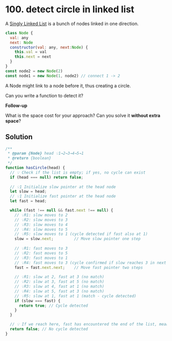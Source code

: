 # 100. detect circle in linked list

A [Singly Linked List](https://en.wikipedia.org/wiki/Linked_list#Singly_linked_list) is a bunch of nodes linked in one direction.

```js
class Node {
  val: any
  next: Node
  constructor(val: any, next:Node) {
    this.val = val
    this.next = next
  }
}
const node2 = new Node(2)
const node1 = new Node(1, node2) // connect 1 -> 2
```

A Node might link to a node before it, thus creating a circle.

Can you write a function to detect it?

**Follow-up**

What is the space cost for your approach? Can you solve it **without extra space**?

## Solution

```js
/**
 * @param {Node} head 💡1→2→3→4→5→1
 * @return {boolean}
 */
function hasCircle(head) {
  // 💡 Check if the list is empty; if yes, no cycle can exist
  if (head === null) return false;
  
  // 💡1 Initialize slow pointer at the head node
  let slow = head;
  // 💡1 Initialize fast pointer at the head node
  let fast = head;

  while (fast !== null && fast.next !== null) {
    // 💡R1: slow moves to 2
    // 💡R2: slow moves to 3
    // 💡R3: slow moves to 4
    // 💡R4: slow moves to 5
    // 💡R5: slow moves to 1 (cycle detected if fast also at 1)
    slow = slow.next;         // Move slow pointer one step
    
    // 💡R1: fast moves to 3
    // 💡R2: fast moves to 5
    // 💡R3: fast moves to 1
    // 💡R4: fast moves to 3 (cycle confirmed if slow reaches 3 in next step)
    fast = fast.next.next;    // Move fast pointer two steps
	
    // 💡R1: slow at 2, fast at 3 (no match)
    // 💡R2: slow at 3, fast at 5 (no match)
    // 💡R3: slow at 4, fast at 1 (no match)
    // 💡R4: slow at 5, fast at 3 (no match)
    // 💡R5: slow at 1, fast at 1 (match - cycle detected)
    if (slow === fast) {
      return true; // Cycle detected
    }
  }

  // 💡 If we reach here, fast has encountered the end of the list, meaning no cycle exists
  return false; // No cycle detected
}
```





